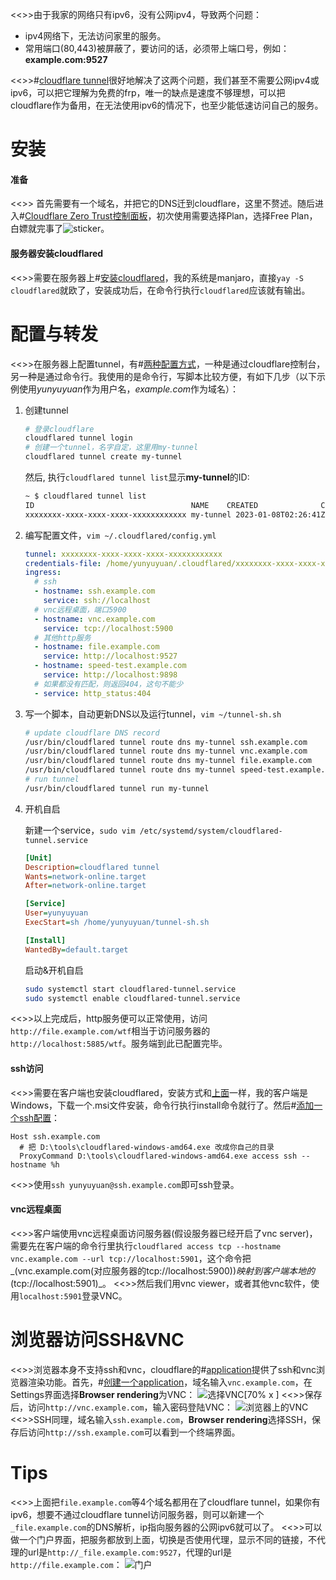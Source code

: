 <<>>由于我家的网络只有ipv6，没有公网ipv4，导致两个问题：
* ipv4网络下，无法访问家里的服务。
* 常用端口(80,443)被屏蔽了，要访问的话，必须带上端口号，例如：**example.com:9527**

<<>>#[cloudflare tunnel](https://developers.cloudflare.com/cloudflare-one/connections/connect-apps/)很好地解决了这两个问题，我们甚至不需要公网ipv4或ipv6，可以把它理解为免费的frp，唯一的缺点是速度不够理想，可以把cloudflare作为备用，在无法使用ipv6的情况下，也至少能低速访问自己的服务。
# 安装
#### 准备
<<>> 首先需要有一个域名，并把它的DNS迁到cloudflare，这里不赘述。随后进入#[Cloudflare Zero Trust控制面板](https://one.dash.cloudflare.com)，初次使用需要选择Plan，选择Free Plan，白嫖就完事了![sticker](aru/104)。
#### 服务器安装cloudflared
<<>>需要在服务器上#[安装cloudflared](https://github.com/cloudflare/cloudflared/#installing-cloudflared)，我的系统是manjaro，直接`yay -S cloudflared`就欧了，安装成功后，在命令行执行`cloudflared`应该就有输出。
# 配置与转发
<<>>在服务器上配置tunnel，有#[两种配置方式](https://developers.cloudflare.com/cloudflare-one/connections/connect-apps/install-and-setup/tunnel-guide/)，一种是通过cloudflare控制台，另一种是通过命令行。我使用的是命令行，写脚本比较方便，有如下几步（以下示例使用*yunyuyuan*作为用户名，*example.com*作为域名）：
1. 创建tunnel

    ```sh
    # 登录cloudflare
    cloudflared tunnel login
    # 创建一个tunnel，名字自定，这里用my-tunnel
    cloudflared tunnel create my-tunnel
    ```
    然后, 执行`cloudflared tunnel list`显示**my-tunnel**的ID:
    ```sh
    ~ $ cloudflared tunnel list
    ID                                   NAME    CREATED              CONNECTIONS
    xxxxxxxx-xxxx-xxxx-xxxx-xxxxxxxxxxxx my-tunnel 2023-01-08T02:26:41Z 2xLAX, 2xSJC
    ```
2. 编写配置文件，`vim ~/.cloudflared/config.yml`

    ```yml
    tunnel: xxxxxxxx-xxxx-xxxx-xxxx-xxxxxxxxxxxx
    credentials-file: /home/yunyuyuan/.cloudflared/xxxxxxxx-xxxx-xxxx-xxxx-xxxxxxxxxxxx.json
    ingress:
      # ssh
      - hostname: ssh.example.com
        service: ssh://localhost
      # vnc远程桌面，端口5900
      - hostname: vnc.example.com
        service: tcp://localhost:5900
      # 其他http服务
      - hostname: file.example.com
        service: http://localhost:9527
      - hostname: speed-test.example.com
        service: http://localhost:9898
      # 如果都没有匹配，则返回404，这句不能少
      - service: http_status:404
    ```
3. 写一个脚本，自动更新DNS以及运行tunnel，`vim ~/tunnel-sh.sh`

    ```sh
    # update cloudflare DNS record
    /usr/bin/cloudflared tunnel route dns my-tunnel ssh.example.com
    /usr/bin/cloudflared tunnel route dns my-tunnel vnc.example.com
    /usr/bin/cloudflared tunnel route dns my-tunnel file.example.com
    /usr/bin/cloudflared tunnel route dns my-tunnel speed-test.example.com
    # run tunnel
    /usr/bin/cloudflared tunnel run my-tunnel
    ```
4. 开机自启

    新建一个service，`sudo vim /etc/systemd/system/cloudflared-tunnel.service`
    ```ini
    [Unit]
    Description=cloudflared tunnel
    Wants=network-online.target
    After=network-online.target

    [Service]
    User=yunyuyuan
    ExecStart=sh /home/yunyuyuan/tunnel-sh.sh

    [Install]
    WantedBy=default.target
    ```
    启动&开机自启
    ```sh
    sudo systemctl start cloudflared-tunnel.service
    sudo systemctl enable cloudflared-tunnel.service
    ```

<<>>以上完成后，http服务便可以正常使用，访问`http://file.example.com/wtf`相当于访问服务器的`http://localhost:5885/wtf`。服务端到此已配置完毕。
#### ssh访问
<<>>需要在客户端也安装cloudflared，安装方式和[上面](#id-服务器安装cloudflared)一样，我的客户端是Windows，下载一个.msi文件安装，命令行执行install命令就行了。然后#[添加一个ssh配置](https://developers.cloudflare.com/cloudflare-one/connections/connect-apps/use_cases/ssh/#2-connect-as-a-user)：
```properties
Host ssh.example.com
  # 把 D:\tools\cloudflared-windows-amd64.exe 改成你自己的目录
  ProxyCommand D:\tools\cloudflared-windows-amd64.exe access ssh --hostname %h
```
<<>>使用`ssh yunyuyuan@ssh.example.com`即可ssh登录。
#### vnc远程桌面
<<>>客户端使用vnc远程桌面访问服务器(假设服务器已经开启了vnc server)，需要先在客户端的命令行里执行`cloudflared access tcp --hostname vnc.example.com --url tcp://localhost:5901`，这个命令把_(vnc.example.com(对应服务器的tcp://localhost:5900))_映射到客户端本地的_(tcp://localhost:5901)_。
<<>>然后我们用vnc viewer，或者其他vnc软件，使用`localhost:5901`登录VNC。
# 浏览器访问SSH&VNC
<<>>浏览器本身不支持ssh和vnc，cloudflare的#[application](https://developers.cloudflare.com/cloudflare-one/applications/)提供了ssh和vnc浏览器渲染功能。首先，#[创建一个application](https://developers.cloudflare.com/cloudflare-one/applications/configure-apps/self-hosted-apps/)，域名输入`vnc.example.com`，在Settings界面选择**Browser rendering**为VNC：
![选择VNC[70% x ]](https://s2.loli.net/2023/01/08/cNJr8FCGI49bgmU.png)
<<>>保存后，访问`http://vnc.example.com`，输入密码登陆VNC：
![浏览器上的VNC](https://s2.loli.net/2023/01/08/dfzgtpqHKrWn2MQ.png)
<<>>SSH同理，域名输入`ssh.example.com`，**Browser rendering**选择SSH，保存后访问`http://ssh.example.com`可以看到一个终端界面。
# Tips
<<>>上面把`file.example.com`等4个域名都用在了cloudflare tunnel，如果你有ipv6，想要不通过cloudflare tunnel访问服务器，则可以新建一个`_file.example.com`的DNS解析，ip指向服务器的公网ipv6就可以了。
<<>>可以做一个门户界面，把服务都放到上面，切换是否使用代理，显示不同的链接，不代理的url是`http://_file.example.com:9527`，代理的url是`http://file.example.com`：
![门户](https://s2.loli.net/2023/01/07/gxdpAHb43BhcCDU.png)